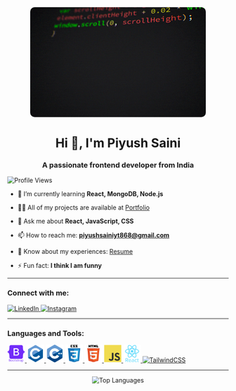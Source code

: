 <div align="center">
  <img src="https://github.com/Piyushsaini7742/Piyushsaini7742/blob/main/github.gif" alt="GIF" width="400" height="250" style="border-radius: 10px;"/>
</div>

<h1 align="center">Hi 👋, I'm Piyush Saini</h1>
<h3 align="center">A passionate frontend developer from India</h3>


<p align="left">
  <img src="https://komarev.com/ghpvc/?username=piyushsaini7742&label=Profile%20views&color=0e75b6&style=flat" alt="Profile Views" />
</p>

- 🌱 I’m currently learning **React, MongoDB, Node.js**

- 👨‍💻 All of my projects are available at [Portfolio](https://portfolio-react-six-steel.vercel.app/)

- 💬 Ask me about **React, JavaScript, CSS**

- 📫 How to reach me: **piyushsainiyt868@gmail.com**

- 📄 Know about my experiences: [Resume](https://drive.google.com/file/d/1ym7Z52QoQeM6GJOcCNUglau72MXjaLVx/view)

- ⚡ Fun fact: **I think I am funny**

---

<h3 align="left">Connect with me:</h3>
<p align="left">
  <a href="https://www.linkedin.com/in/piyush-saini-73b42a33b/" target="_blank">
    <img src="https://raw.githubusercontent.com/rahuldkjain/github-profile-readme-generator/master/src/images/icons/Social/linked-in-alt.svg" alt="LinkedIn" height="30" width="40" />
  </a>
  <a href="https://www.instagram.com/piyush_skr_77/" target="_blank">
    <img src="https://raw.githubusercontent.com/rahuldkjain/github-profile-readme-generator/master/src/images/icons/Social/instagram.svg" alt="Instagram" height="30" width="40" />
  </a>
</p>

---

<h3 align="left">Languages and Tools:</h3>
<p align="left">
  <a href="https://getbootstrap.com" target="_blank" rel="noreferrer">
    <img src="https://raw.githubusercontent.com/devicons/devicon/master/icons/bootstrap/bootstrap-plain-wordmark.svg" alt="Bootstrap" width="40" height="40" />
  </a>
  <a href="https://www.cprogramming.com/" target="_blank" rel="noreferrer">
    <img src="https://raw.githubusercontent.com/devicons/devicon/master/icons/c/c-original.svg" alt="C" width="40" height="40" />
  </a>
  <a href="https://www.w3schools.com/cpp/" target="_blank" rel="noreferrer">
    <img src="https://raw.githubusercontent.com/devicons/devicon/master/icons/cplusplus/cplusplus-original.svg" alt="C++" width="40" height="40" />
  </a>
  <a href="https://www.w3schools.com/css/" target="_blank" rel="noreferrer">
    <img src="https://raw.githubusercontent.com/devicons/devicon/master/icons/css3/css3-original-wordmark.svg" alt="CSS3" width="40" height="40" />
  </a>
  <a href="https://www.w3.org/html/" target="_blank" rel="noreferrer">
    <img src="https://raw.githubusercontent.com/devicons/devicon/master/icons/html5/html5-original-wordmark.svg" alt="HTML5" width="40" height="40" />
  </a>
  <a href="https://developer.mozilla.org/en-US/docs/Web/JavaScript" target="_blank" rel="noreferrer">
    <img src="https://raw.githubusercontent.com/devicons/devicon/master/icons/javascript/javascript-original.svg" alt="JavaScript" width="40" height="40" />
  </a>
  <a href="https://reactjs.org/" target="_blank" rel="noreferrer">
    <img src="https://raw.githubusercontent.com/devicons/devicon/master/icons/react/react-original-wordmark.svg" alt="React" width="40" height="40" />
  </a>
  <a href="https://tailwindcss.com/" target="_blank" rel="noreferrer">
    <img src="https://www.vectorlogo.zone/logos/tailwindcss/tailwindcss-icon.svg" alt="TailwindCSS" width="40" height="40" />
  </a>
</p>

---

<p align="center">
  <img src="https://github-readme-stats.vercel.app/api/top-langs?username=piyushsaini7742&show_icons=true&locale=en&layout=compact" alt="Top Languages" />
</p>
